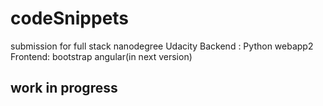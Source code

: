 # codeSnippets

submission for full stack nanodegree Udacity
Backend : Python webapp2
Frontend: bootstrap angular(in next version)
## work in progress
